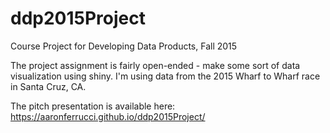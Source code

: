 # ddp2015Project
Course Project for Developing Data Products, Fall 2015

The project assignment is fairly open-ended - make some sort of data visualization using shiny. I'm using data from the 2015 
Wharf to Wharf race in Santa Cruz, CA.

The pitch presentation is available here:
https://aaronferrucci.github.io/ddp2015Project/

